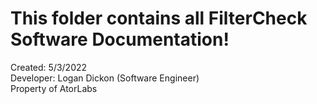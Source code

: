 # This folder contains all FilterCheck Software Documentation!                                                                                                                        
Created: 5/3/2022                                                                                                                                                         
Developer: Logan Dickon (Software Engineer)                                                                                                                               
Property of AtorLabs                                                                                                                                                     

